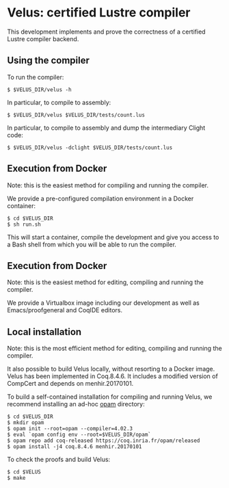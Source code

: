 # Velus: certified Lustre compiler

This development implements and prove the correctness of a certified
Lustre compiler backend.

## Using the compiler

To run the compiler:

    $ $VELUS_DIR/velus -h

In particular, to compile to assembly:

    $ $VELUS_DIR/velus $VELUS_DIR/tests/count.lus

In particular, to compile to assembly and dump the intermediary Clight code:

    $ $VELUS_DIR/velus -dclight $VELUS_DIR/tests/count.lus


## Execution from Docker

Note: this is the easiest method for compiling and running the compiler.


We provide a pre-configured compilation environment in a Docker
container:

    $ cd $VELUS_DIR
    $ sh run.sh

This will start a container, compile the development and give you
access to a Bash shell from which you will be able to run the
compiler.

## Execution from Docker

Note: this is the easiest method for editing, compiling and running
the compiler.


We provide a Virtualbox image including our development as well as
Emacs/proofgeneral and CoqIDE editors.

## Local installation

Note: this is the most efficient method for editing, compiling and
running the compiler.


It also possible to build Velus locally, without resorting to a Docker
image. Velus has been implemented in Coq.8.4.6. It includes a modified
version of CompCert and depends on menhir.20170101.

To build a self-contained installation for compiling and running
Velus, we recommend installing an ad-hoc
[opam](https://opam.ocaml.org/) directory:

    $ cd $VELUS_DIR
    $ mkdir opam
    $ opam init --root=opam --compiler=4.02.3
    $ eval `opam config env --root=$VELUS_DIR/opam`
    $ opam repo add coq-released https://coq.inria.fr/opam/released 
    $ opam install -j4 coq.8.4.6 menhir.20170101

To check the proofs and build Velus:

    $ cd $VELUS
    $ make
